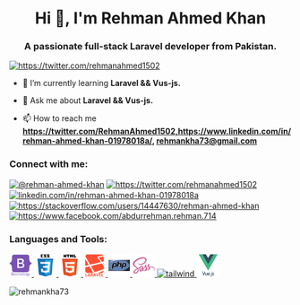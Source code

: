 <h1 align="center">Hi 👋, I'm Rehman Ahmed Khan</h1>
<h3 align="center">A passionate full-stack Laravel developer from Pakistan.</h3>

<p align="left"> <a href="https://twitter.com/https://twitter.com/rehmanahmed1502" target="blank"><img src="https://img.shields.io/twitter/follow/https://twitter.com/rehmanahmed1502?logo=twitter&style=for-the-badge" alt="https://twitter.com/rehmanahmed1502" /></a> </p>

- 🌱 I’m currently learning **Laravel && Vus-js.**

- 💬 Ask me about **Laravel && Vus-js.**

- 📫 How to reach me **https://twitter.com/RehmanAhmed1502,https://www.linkedin.com/in/rehman-ahmed-khan-01978018a/, rehmankha73@gmail.com**

<h3 align="left">Connect with me:</h3>
<p align="left">
<a href="https://codepen.io/@rehman-ahmed-khan" target="blank"><img align="center" src="https://raw.githubusercontent.com/rahuldkjain/github-profile-readme-generator/master/src/images/icons/Social/codepen.svg" alt="@rehman-ahmed-khan" height="30" width="40" /></a>
<a href="https://twitter.com/https://twitter.com/rehmanahmed1502" target="blank"><img align="center" src="https://raw.githubusercontent.com/rahuldkjain/github-profile-readme-generator/master/src/images/icons/Social/twitter.svg" alt="https://twitter.com/rehmanahmed1502" height="30" width="40" /></a>
<a href="https://linkedin.com/in/linkedin.com/in/rehman-ahmed-khan-01978018a" target="blank"><img align="center" src="https://raw.githubusercontent.com/rahuldkjain/github-profile-readme-generator/master/src/images/icons/Social/linked-in-alt.svg" alt="linkedin.com/in/rehman-ahmed-khan-01978018a" height="30" width="40" /></a>
<a href="https://stackoverflow.com/users/https://stackoverflow.com/users/14447630/rehman-ahmed-khan" target="blank"><img align="center" src="https://raw.githubusercontent.com/rahuldkjain/github-profile-readme-generator/master/src/images/icons/Social/stack-overflow.svg" alt="https://stackoverflow.com/users/14447630/rehman-ahmed-khan" height="30" width="40" /></a>
<a href="https://fb.com/https://www.facebook.com/abdurrehman.rehman.714" target="blank"><img align="center" src="https://raw.githubusercontent.com/rahuldkjain/github-profile-readme-generator/master/src/images/icons/Social/facebook.svg" alt="https://www.facebook.com/abdurrehman.rehman.714" height="30" width="40" /></a>
</p>

<h3 align="left">Languages and Tools:</h3>
<p align="left"> <a href="https://getbootstrap.com" target="_blank" rel="noreferrer"> <img src="https://raw.githubusercontent.com/devicons/devicon/master/icons/bootstrap/bootstrap-plain-wordmark.svg" alt="bootstrap" width="40" height="40"/> </a> <a href="https://www.w3schools.com/css/" target="_blank" rel="noreferrer"> <img src="https://raw.githubusercontent.com/devicons/devicon/master/icons/css3/css3-original-wordmark.svg" alt="css3" width="40" height="40"/> </a> <a href="https://www.w3.org/html/" target="_blank" rel="noreferrer"> <img src="https://raw.githubusercontent.com/devicons/devicon/master/icons/html5/html5-original-wordmark.svg" alt="html5" width="40" height="40"/> </a> <a href="https://laravel.com/" target="_blank" rel="noreferrer"> <img src="https://raw.githubusercontent.com/devicons/devicon/master/icons/laravel/laravel-plain-wordmark.svg" alt="laravel" width="40" height="40"/> </a> <a href="https://www.php.net" target="_blank" rel="noreferrer"> <img src="https://raw.githubusercontent.com/devicons/devicon/master/icons/php/php-original.svg" alt="php" width="40" height="40"/> </a> <a href="https://sass-lang.com" target="_blank" rel="noreferrer"> <img src="https://raw.githubusercontent.com/devicons/devicon/master/icons/sass/sass-original.svg" alt="sass" width="40" height="40"/> </a> <a href="https://tailwindcss.com/" target="_blank" rel="noreferrer"> <img src="https://www.vectorlogo.zone/logos/tailwindcss/tailwindcss-icon.svg" alt="tailwind" width="40" height="40"/> </a> <a href="https://vuejs.org/" target="_blank" rel="noreferrer"> <img src="https://raw.githubusercontent.com/devicons/devicon/master/icons/vuejs/vuejs-original-wordmark.svg" alt="vuejs" width="40" height="40"/> </a> </p>

<p><img align="center" src="https://github-readme-stats.vercel.app/api/top-langs?username=rehmankha73&show_icons=true&locale=en&layout=compact" alt="rehmankha73" /></p>
